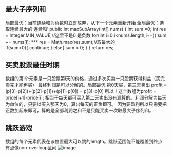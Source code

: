 ## 最大子序列和
局部最优：当前连续和为负数时立即放弃，从下一个元素重新开始
全局最优：选取连续最大的‘连续和’
 public int maxSubArray(int[] nums) {
        int sum =0;
        int res = Integer.MIN_VALUE;//这里不是0 是负数
        for(int i=0;i<nums.length;i++){
            sum += nums[i];
          *** res = Math.max(res,sum);//取最大的  
            if(sum>0){
                continue;
            }
            else{
                sum = 0;
            }
        }
        return res;
          
          
  ## 买卖股票最佳时期
  数组的第i个元素是一只股票第i天的价格，通过多次买卖一只股票获得利益（买完卖完才能再买）
  最终利润是可以分解的。局部最优
  第0天买，第三天卖出 profit = (p[3]-p[2])+(p[2]-p[1])+(p[1]-p[0]) = p[3]-p[0]
  所以！这个数组为profit = price[i+1]-price[i];
  相当于每天都可买入第二天卖出没有漏算的。利润分解为每天为单位的，只要以买入那天为0，算出每天的正负即可。
  因为要盈利所以只需要把正数加起来即可，算的是全部利润之和不是只能买卖一次取最大子序列和。 
  
  ## 跳跃游戏
  数组的每个元素代表在该位置最大可以跳的length。跳跃范围能不能覆盖到终点
  有点像non-overloop区间 
  ![image](https://user-images.githubusercontent.com/113034973/219900374-6a6c40a0-4e03-4eeb-a173-9fa538d783bc.png)

  
  
  
